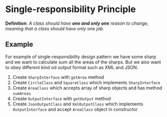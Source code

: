 # Single-responsibility Principle

**Definition**: _A class should have **one and only one** reason to change, meaning that a class should have only one job._

## Example

For example of single-responsibility design pattern we have some sharp and we want to calculate sum all the areas of the sharps. 
But we also want to obey different kind od output format such as XML and JSON.

1. Create `SharpInterface` with `getArea` method    
2. Create `CircleClass` and `SquareClass` which implements  `SharpInterface`
3. Create `AreaClass` which accepts array of sharp objects and has method `sumAreas`
4. Create `OutputInterface` with  `getOutput` method 
5. Create `JsonOutputClass` and `XmlOutputClass` which implements `OutputInterface` and accept `AreaClass` object in constructor 